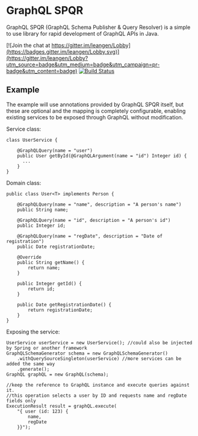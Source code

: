 # GraphQL SPQR

GraphQL SPQR (GraphQL Schema Publisher & Query Resolver) is a simple to use library for rapid development of GraphQL APIs in Java.

[![Join the chat at https://gitter.im/leangen/Lobby](https://badges.gitter.im/leangen/Lobby.svg)](https://gitter.im/leangen/Lobby?utm_source=badge&utm_medium=badge&utm_campaign=pr-badge&utm_content=badge)
[![Build Status](https://travis-ci.org/leangen/graphql-spqr.svg?branch=master)](https://travis-ci.org/leangen/graphql-spqr)

## Example

The example will use annotations provided by GraphQL SPQR itself, but these are optional and the mapping is completely configurable,
enabling existing services to be exposed through GraphQL without modification.

Service class:

    class UserService {
    
        @GraphQLQuery(name = "user")
        public User getById(@GraphQLArgument(name = "id") Integer id) {
          ...
        }
    }
    
Domain class:

    public class User<T> implements Person {

        @GraphQLQuery(name = "name", description = "A person's name")
        public String name;
    
        @GraphQLQuery(name = "id", description = "A person's id")
        public Integer id;
    
        @GraphQLQuery(name = "regDate", description = "Date of registration")
        public Date registrationDate;
    
        @Override
        public String getName() {
            return name;
        }
    
        public Integer getId() {
            return id;
        }
    
        public Date getRegistrationDate() {
            return registrationDate;
        }
    }
    
Exposing the service:

    UserService userService = new UserService(); //could also be injected by Spring or another framework
    GraphQLSchemaGenerator schema = new GraphQLSchemaGenerator()
        .withQuerySourceSingleton(userService) //more services can be added the same way
        .generate();
    GraphQL graphQL = new GraphQL(schema);
    
    //keep the reference to GraphQL instance and execute queries against it.
    //this operation selects a user by ID and requests name and regDate fields only
    ExecutionResult result = graphQL.execute(   
        "{ user (id: 123) {
            name,
            regDate
        }}");
